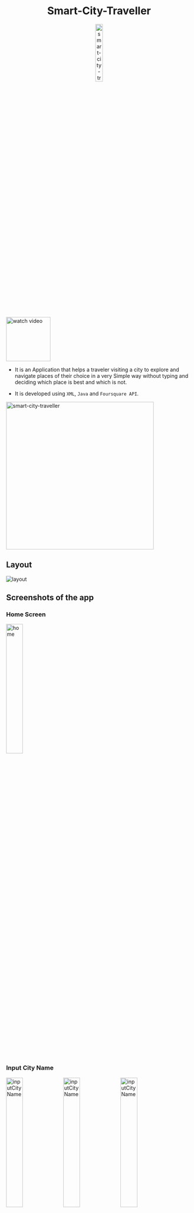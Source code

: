 <h1 align="center"> Smart-City-Traveller </h1>
<p align="center">
<img src="./img/icon.png" alt="smart-city-traveller" width="20%" align = "center">
</p>


[<img alt="watch video" width="120px" src="./img/watchVideo.png" />](https://youtu.be/a3OAVr1kiqc)

- It is an Application that helps a traveler visiting a city to explore and navigate places of their choice in a very Simple way without typing and deciding which place is best and which is not.

- It is developed using `XML`, `Java` and `Foursquare API`.

<img src="./img/used.png" alt="smart-city-traveller" width="400" align = "center">

## Layout

![layout](./img/layout.png)

## Screenshots of the app

### Home Screen

<img src="./img/homeScreen.jpg" alt="home" width="30%" >

### Input City Name

<img src="./img/inputCity1.jpg" alt="inputCityName" width="30%" > <img src="./img/inputCity2.jpg" alt="inputCityName" width="30%" > <img src="./img/inputCity3.jpg" alt="inputCityName" width="30%" >

### Choose Category

<img src="./img/chooseCategory.jpg" alt="chooseCategory" width="30%" >

### Venue List

<img src="./img/displayVenues.jpg" alt="venueList" width="30%" >

### Google Map

<img src="./img/googleMap.jpg" alt="googleMap" width="30%" >

### How to view path on Google Map from your current location to the venue
- click on the red marker wher you want to go and then 
- click on bottom right corner icons to view the route from the current location to the venue

for demo view video 

[<img alt="watch video" width="120px" src="./img/watchVideo.png" />](https://youtu.be/a3OAVr1kiqc)

# Requirements

- Android Studio
- minimum 4GB RAM
- minimum 2GB Storage
- FourSquare API (version 3 `v3`)
- Google Maps API
- Working Internet Connection

### 1. Changing Foursquare Api
- Login with foursquare account and get Authroization code
- Now go to : [app\src\main\res\values\strings.xml](app\src\main\res\values\strings.xml)
- and replace `AUTH_ID` with your own foursquare authroization code.

### 2. Change the Google Maps Api
- Get [Google Map api](https://developers.google.com/maps/documentation/android/signup)
- Now go to : [app\src\release\res\values\google_maps_api.xml](app\src\release\res\values\google_maps_api.xml)
- and replace the "google_maps_key" with your own google map api key.
